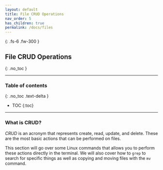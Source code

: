 ```yaml
---
layout: default
title: File CRUD Operations
nav_order: 5
has_children: true
permalink: /docs/files
---
```


{: .fs-6 .fw-300 }

## File CRUD Operations
{: .no_toc }

---

### Table of contents
{: .no_toc .text-delta }
* TOC
{:toc}

---

### What is CRUD?

_CRUD_ is an acronym that represents create, read, update, and delete. These are the most basic actions that can be performed on files.

This section will go over some Linux commands that allows you to perform these actions directly in the terminal. We will also cover how to `grep` to search for specific things as well as copying and moving files with the `mv` command.
